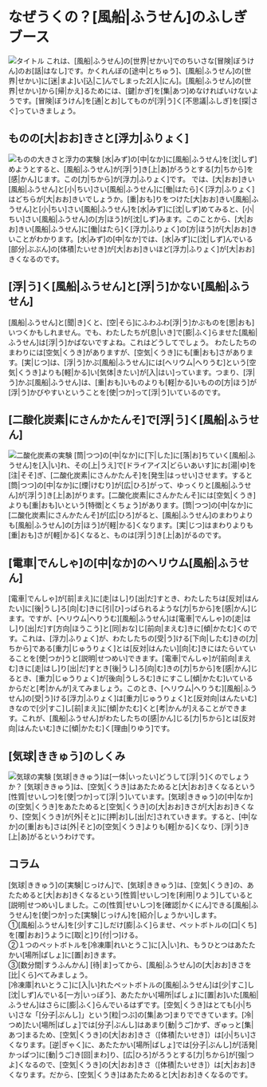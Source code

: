 # なぜうくの？[風船|ふうせん]のふしぎブース
![タイトル](/img/balloon/風船ショー写真_タイトル.jpg)
これは、[風船|ふうせん]の[世界|せかい]でのちいさな[冒険|ぼうけん]のお[話|はなし]です。かくれんぼの[途中|とちゅう]、[風船|ふうせん]の[世界|せかい]に[迷|まよ]い[込|こ]んでしまった2[人|にん]。[風船|ふうせん]の[世界|せかい]から[帰|かえ]るためには、[鍵|かぎ]を[集|あつ]めなければいけないようです。[冒険|ぼうけん]を[通|とお]してものが[浮|う]く[不思議|ふしぎ]を[探|さぐ]っていきましょう。

## ものの[大|おお]きさと[浮力|ふりょく]
![ものの大きさと浮力の実験](/img/balloon/風船ショー写真_体積.jpg)
[水|みず]の[中|なか]に[風船|ふうせん]を[沈|しず]めようとすると、[風船|ふうせん]が[浮|う]き[上|あ]がろうとする[力|ちから]を[感|かん]じます。この[力|ちから]が[浮力|ふりょく]です。
では、[大|おお]きい[風船|ふうせん]と[小|ちい]さい[風船|ふうせん]に[働|はたら]く[浮力|ふりょく]はどちらが[大|おお]きいでしょうか。[重|おも]りをつけた[大|おお]きい[風船|ふうせん]と[小|ちい]さい[風船|ふうせん]を[水|みず]に[沈|しず]めてみると、[小|ちい]さい[風船|ふうせん]の[方|ほう]が[沈|しず]みます。このことから、[大|おお]きい[風船|ふうせん]に[働|はたら]く[浮力|ふりょく]の[方|ほう]が[大|おお]きいことがわかります。[水|みず]の[中|なか]では、[水|みず]に[沈|しず]んでいる[部分|ぶぶん]の[体積|たいせき]が[大|おお]きいほど[浮力|ふりょく]が[大|おお]きくなるのです。
## [浮|う]く[風船|ふうせん]と[浮|う]かない[風船|ふうせん]
[風船|ふうせん]と[聞|き]くと、[空|そら]にふわふわ[浮|う]かぶものを[思|おも]いつくかもしれません。でも、わたしたちが[息|いき]で[膨|ふく]らませた[風船|ふうせん]は[浮|う]かばないですよね。これはどうしてでしょう。
わたしたちのまわりには[空気|くうき]がありますが、[空気|くうき]にも[重|おも]さがあります。[実|じつ]は、[浮|う]かぶ[風船|ふうせん]には[ヘリウム|へりうむ]という[空気|くうき]よりも[軽|かる]い[気体|きたい]が[入|はい]っています。つまり、[浮|う]かぶ[風船|ふうせん]は、[重|おも]いものよりも[軽|かる]いものの[方|ほう]が[浮|う]かびやすいということを[使|つか]って[浮|う]いているのです。
## [二酸化炭素|にさんかたんそ]で[浮|う]く[風船|ふうせん]
![二酸化炭素の実験](/img/balloon/風船ショー写真_CO2.jpg)
[筒|つつ]の[中|なか]に[下|した]に[落|お]ちていく[風船|ふうせん]を[入|い]れ、その[上|うえ]で[ドライアイス|どらいあいす]にお[湯|ゆ]を[注|そそ]ぎ、[二酸化炭素|にさんかたんそ]を[発生|はっせい]させます。すると[筒|つつ]の[中|なか]に[煙|けむり]が[広|ひろ]がって、ゆっくりと[風船|ふうせん]が[浮|う]き[上|あ]がります。[二酸化炭素|にさんかたんそ]には[空気|くうき]よりも[重|おも]いという[特徴|とくちょう]があります。[筒|つつ]の[中|なか]に[二酸化炭素|にさんかたんそ]が[広|ひろ]がると、[風船|ふうせん]のまわりよりも[風船|ふうせん]の[方|ほう]が[軽|かる]くなります。[実|じつ]はまわりよりも[重|おも]さが[軽|かる]くなると、ものは[浮|う]き[上|あ]がるのです。
## [電車|でんしゃ]の[中|なか]のヘリウム[風船|ふうせん]
[電車|でんしゃ]が[前|まえ]に[走|はし]り[出|だ]すとき、わたしたちは[反対|はんたい]に[後|うし]ろ[向|む]きに[引|ひ]っぱられるような[力|ちから]を[感|かん]じます。ですが、[ヘリウム|へりうむ][風船|ふうせん]は[電車|でんしゃ]の[走|はし]り[出|だ]す[方向|ほうこう]と[同|おな]じ[前向|まえむ]きに[傾|かたむ]くのです。これは、[浮力|ふりょく]が、わたしたちの[受|う]ける[下向|したむ]きの[力|ちから]である[重力|じゅうりょく]とは[反対|はんたい][向|む]きにはたらいていることを[使|つか]うと[説明|せつめい]できます。[電車|でんしゃ]が[前向|まえむ]きに[走|はし]り[出|だ]すとき[後|うし]ろ[向|む]きの[力|ちから]を[感|かん]じるとき、[重力|じゅうりょく]が[後向|うしろむ]きにすこし[傾|かたむ]いているからだと[考|かんが]えてみましょう。このとき、[ヘリウム|へりうむ][風船|ふうせん]の[受|う]ける[浮力|ふりょく]は[重力|じゅうりょく]と[反対向|はんたいむ]きなので[少|すこ]し[前|まえ]に[傾|かたむ]くと[考|かんが]えることができます。これが、[風船|ふうせん]がわたしたちの[感|かん]じる[力|ちから]とは[反対向|はんたいむ]きに[傾|かたむ]く[理由|りゆう]です。
## [気球|ききゅう]のしくみ
![気球の実験](/img/balloon/風船ショー写真_気球.jpg)
[気球|ききゅう]は[一体|いったい]どうして[浮|う]くのでしょうか？
[気球|ききゅう]は、[空気|くうき]はあたためると[大|おお]きくなるという[性質|せいしつ]を[使|つか]って[浮|う]いています。[気球|ききゅう]の[中|なか]の[空気|くうき]をあたためると[空気|くうき]の[大|おお]きさが[大|おお]きくなり、[空気|くうき]が[外|そと]に[押|お]し[出|だ]されていきます。すると、[中|なか]の[重|おも]さは[外|そと]の[空気|くうき]よりも[軽|かる]くなり、[浮|う]き[上|あ]がるというわけです。
## コラム
[気球|ききゅう]の[実験|じっけん]で、[気球|ききゅう]は、[空気|くうき]の、あたためると[大|おお]きくなるという[性質|せいしつ]を[利用|りよう]していると[説明|せつめい]しました。この[性質|せいしつ]を[確認|かくにん]できる[風船|ふうせん]を[使|つか]った[実験|じっけん]を[紹介|しょうかい]します。<br>
①[風船|ふうせん]を[少|すこ]しだけ[膨|ふく]らませ、ペットボトルの[口|くち]を[覆|おお]うように[取|と]り[付|つ]ける。<br>
②１つのペットボトルを[冷凍庫|れいとうこ]に[入|い]れ、もうひとつはあたたかい[場所|ばしょ]に[置|お]きます。<br>
③[数分間|すうふんかん] [待|ま]ってから、[風船|ふうせん]の[大|おお]きさを[比|くら]べてみましょう。<br>
[冷凍庫|れいとうこ]に[入|い]れたペットボトルの[風船|ふうせん]は[少|すこ]し[沈|しず]んでいる[一方|いっぽう]、あたたかい[場所|ばしょ]に[置|お]いた[風船|ふうせん]はさらに[膨|ふく]らんでいるはずです。[空気|くうき]はとても[小|ちい]さな「[分子|ぶんし]」という[粒|つぶ]の[集|あつ]まりでできています。[冷|つめ]たい[場所|ばしょ]では[分子|ぶんし]はあまり[動|うご]かず、ぎゅっと[集|あつ]まるため、[空気|くうき]の[大|おお]きさ（[体積|たいせき]）は[小|ちい]さくなります。[逆|ぎゃく]に、あたたかい[場所|ばしょ]では[分子|ぶんし]が[活発|かっぱつ]に[動|うご]き[回|まわ]り、[広|ひろ]がろうとする[力|ちから]が[強|つよ]くなるので、[空気|くうき]の[大|おお]きさ（[体積|たいせき]）は[大|おお]きくなります。だから、[空気|くうき]はあたためると[大|おお]きくなるのです。

